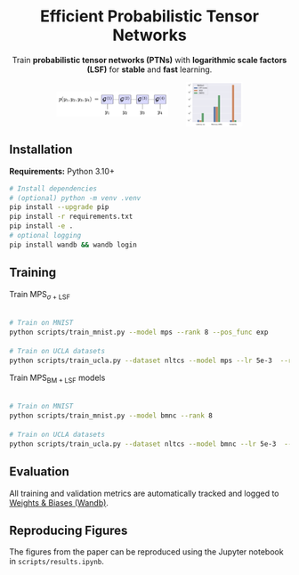 <h1 align="center">Efficient Probabilistic Tensor Networks</h1>

<p align="center">
  Train <strong>probabilistic tensor networks (PTNs)</strong> with
  <strong>logarithmic scale factors (LSF)</strong> for
  <strong>stable</strong> and <strong>fast</strong> learning.
</p>


<div align="center" style="display:flex; justify-content:center; gap:32px; align-items:center;">
  <img src="images/mps-ptn.png"    alt="Model Overview" style="width:40%; height:auto; max-width:100%; display:block;">
  <img src="images/mps-profile.png"  alt="MPS Profile"   style="width:20%; height:auto; max-width:100%; display:block;">
</div>


## Installation

**Requirements:** Python 3.10+

```bash
# Install dependencies
# (optional) python -m venv .venv
pip install --upgrade pip
pip install -r requirements.txt
pip install -e .
# optional logging
pip install wandb && wandb login
```

## Training
Train $\mathrm{MPS}_{\sigma+\mathrm{LSF}}$
```bash

# Train on MNIST
python scripts/train_mnist.py --model mps --rank 8 --pos_func exp

# Train on UCLA datasets
python scripts/train_ucla.py --dataset nltcs --model mps --lr 5e-3  --rank 32 --pos_func abs
```

Train $\mathrm{MPS}_{\mathrm{BM+LSF}}$ models
```bash

# Train on MNIST
python scripts/train_mnist.py --model bmnc --rank 8

# Train on UCLA datasets
python scripts/train_ucla.py --dataset nltcs --model bmnc --lr 5e-3  --rank 32
```

## Evaluation

All training and validation metrics are automatically tracked and logged to [Weights & Biases (Wandb)](https://wandb.ai/).


## Reproducing Figures

The figures from the paper can be reproduced using the Jupyter notebook in `scripts/results.ipynb`. 